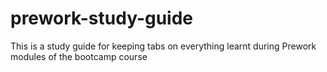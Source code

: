 # prework-study-guide
This is a study guide for keeping tabs on everything learnt during Prework modules of the bootcamp course
